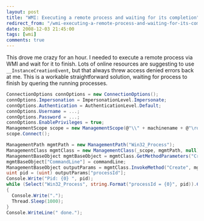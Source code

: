 ```yaml
---
layout: post
title: "WMI: Executing a remote process and waiting for its completion"
redirect_from: "/wmi-executing-a-remote-process-and-waiting-for-its-completion"
date: 2008-12-03 21:45:00
tags: [wmi]
comments: true
---
```

This drove me crazy for an hour. I needed to execute a remote process via WMI and wait for it to finish. Lots of online resources are suggesting to use `__InstanceCreationEvent`, but that always threw access denied errors back at me. This is a workable straightforward solution, waiting for process to finish by quering the running processes.

```cs
ConnectionOptions connOptions = new ConnectionOptions();
connOptions.Impersonation = ImpersonationLevel.Impersonate;
connOptions.Authentication = AuthenticationLevel.Default;
connOptions.Username = ...;
connOptions.Password = ...;
connOptions.EnablePrivileges = true;
ManagementScope scope = new ManagementScope(@"\\" + machinename + @"\root\cimv2", connOptions);
scope.Connect();

ManagementPath mgmtPath = new ManagementPath("Win32_Process");
ManagementClass mgmtClass = new ManagementClass(_scope, mgmtPath, null);
ManagementBaseObject mgmtBaseObject = mgmtClass.GetMethodParameters("Create");
mgmtBaseObject["CommandLine"] = commandLine;
ManagementBaseObject outputParams = mgmtClass.InvokeMethod("Create", mgmtBaseObject, null);
uint pid = (uint) outputParams["processId"];
Console.Write("Pid: {0} ", pid);
while (Select("Win32_Process", string.Format("processId = {0}", pid)).Count > 0)
{
  Console.Write(".");
  Thread.Sleep(1000);
}
Console.WriteLine(" done.");
```
